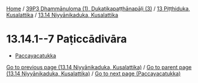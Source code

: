
[Home](/) / [39P3 Dhammānuloma (1), Dukatikapaṭṭhānapāḷi (3)](../...md) / [13 Piṭṭhiduka, Kusalattika](...md) / [13.14 Niyyānikaduka, Kusalattika](../39P3/13/13.14.md)

# 13.14.1--7 Paṭiccādivāra

* [Paccayacatukka](13.14.1--7/Paccayacatukka.md)

[Go to previous page (13.14 Niyyānikaduka, Kusalattika)](../39P3/13/13.14.md) / [Go to parent page (13.14 Niyyānikaduka, Kusalattika)](../39P3/13/13.14.md) / [Go to next page (Paccayacatukka)](13.14.1--7/Paccayacatukka.md)


